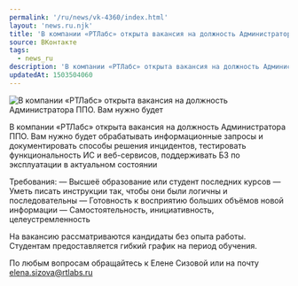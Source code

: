 ```yaml
---
permalink: '/ru/news/vk-4360/index.html'
layout: 'news.ru.njk'
title: 'В компании «РТЛабс» открыта вакансия на должность Администратора ППО.'
source: ВКонтакте
tags:
  - news_ru
description: 'В компании «РТЛабс» открыта вакансия на должность Администратора ППО.'
updatedAt: 1503504060
---
```

![В компании «РТЛабс» открыта вакансия на должность Администратора ППО. Вам нужно будет](https://sun9-28.userapi.com/impf/c837724/v837724267/4f28f/tZjUmHog9n0.jpg?size=950x450&quality=96&proxy=1&sign=07da5b0d190d92a59cc77b80bbd6c493&c_uniq_tag=qhTi7-_PtvdM3hvGbSk90qcD9wOv7G_xSAFM27Omb08&type=album)

В компании «РТЛабс» открыта вакансия на должность Администратора ППО. Вам нужно будет обрабатывать информационные запросы и документировать способы решения инцидентов, тестировать функциональность ИС и веб-сервисов, поддерживать БЗ по эксплуатации в актуальном состоянии

Требования:
— Высшеё образование или студент последних курсов
— Уметь писать инструкции так, чтобы они были логичны и последовательны
— Готовность к восприятию больших объёмов новой информации
— Самостоятельность, инициативность, целеустремленность

На вакансию рассматриваются кандидаты без опыта работы. Студентам предоставляется гибкий график на период обучения.

По любым вопросам обращайтесь к Елене Сизовой или на почту elena.sizova@rtlabs.ru

